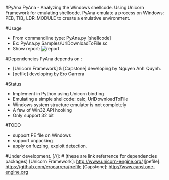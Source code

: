 #PyAna
PyAna - Analyzing the Windows shellcode. 
Using Unicorn Framework for emulating shellcode. PyAna emulate a process on Windows: PEB, TIB, LDR_MODULE to create a emulative environment. 

#Usage
* From commandline type: PyAna.py [shellcode]
* Ex: PyAna.py  Samples/UrlDownloadToFile.sc
* Show report:
![report](http://i.imgur.com/ZSqV6L6.png)

#Dependencies
PyAna depends on :
* [Unicorn Framework] & [Capstone] developing by Nguyen Anh Quynh.
* [pefile] developing by Ero Carrera

#Status
* Implement in Python using Unicorn binding
* Emulating  a simple shellcode: calc, UrlDownloadToFile
* Windows system structure emulator is not completely
* A few of Win32 API hooking
* Only support 32 bit

#TODO
* support PE file on Windows
* support unpacking
* apply on fuzzing, exploit detection.

#Under development.
[//]: # (these are link referrence for dependencies packages)
   [Unicorn Framework]: <http://www.unicorn-engine.org/>
   [pefile]: <https://github.com/erocarrera/pefile>
   [Capstone]: <http://www.capstone-engine.org>